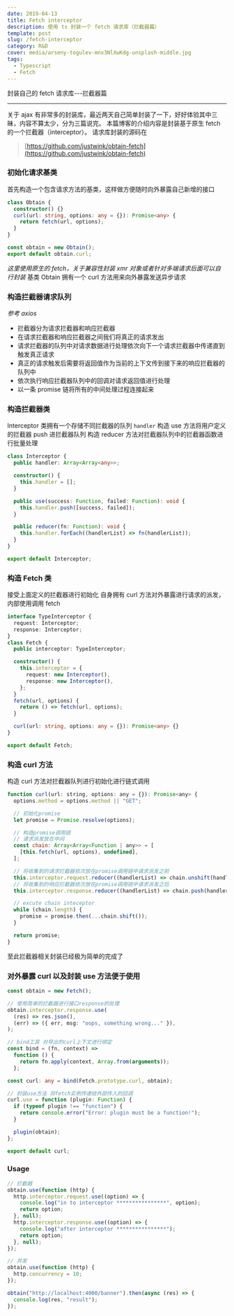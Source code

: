 ```yaml
---
date: 2019-04-13
title: Fetch interceptor
description: 使用 ts 封装一个 fetch 请求库（拦截器篇）
template: post
slug: /fetch-interceptor
category: R&D
cover: media/arseny-togulev-mnx3NlXwKdg-unsplash-middle.jpg
tags:
  - Typescript
  - Fetch
---
```


封装自己的 fetch 请求库---拦截器篇

---

关于 ajax 有非常多的封装库，最近两天自己简单封装了一下，好好体验其中三昧，内容不算太少，分为三篇说完。
本篇博客的介绍内容是封装基于原生 fetch 的一个拦截器（interceptor）。
请求库封装的源码在

> [https://github.com/justwink/obtain-fetch](https://github.com/justwink/obtain-fetch)

### 初始化请求基类

首先构造一个包含请求方法的基类，这样做方便随时向外暴露自己新增的接口

```ts
class Obtain {
  constructor() {}
  curl(url: string, options: any = {}): Promise<any> {
    return fetch(url, options);
  }
}

const obtain = new Obtain();
export default obtain.curl;
```

_这里使用原生的 fetch，关于兼容性封装 xmr 对象或者针对多端请求后面可以自行封装_
基类 Obtain 拥有一个 curl 方法用来向外暴露发送异步请求

### 构造拦截器请求队列

_参考 axios_

- 拦截器分为请求拦截器和响应拦截器
- 在请求拦截器和响应拦截器之间我们将真正的请求发出
- 请求拦截器的队列中对请求数据进行处理依次向下一个请求拦截器中传递直到触发真正请求
- 真正的请求触发后需要将返回值作为当前的上下文传到接下来的响应拦截器的队列中
- 依次执行响应拦截器队列中的回调对请求返回值进行处理
- 以一条 promise 链将所有的中间处理过程连接起来

### 构造拦截器类

Interceptor 类拥有一个存储不同拦截器的队列 `handler`
构造 use 方法将用户定义的拦截器 push 进拦截器队列
构造 reducer 方法对拦截器队列中的拦截器函数进行批量处理

```ts
class Interceptor {
  public handler: Array<Array<any>>;

  constructor() {
    this.handler = [];
  }

  public use(success: Function, failed: Function): void {
    this.handler.push([success, failed]);
  }

  public reducer(fn: Function): void {
    this.handler.forEach((handlerList) => fn(handlerList));
  }
}

export default Interceptor;
```

### 构造 Fetch 类

接受上面定义的拦截器进行初始化
自身拥有 curl 方法对外暴露进行请求的派发，内部使用调用 fetch

```ts
interface TypeInterceptor {
  request: Interceptor;
  response: Interceptor;
}
class Fetch {
  public interceptor: TypeInterceptor;

  constructor() {
    this.interceptor = {
      request: new Interceptor(),
      response: new Interceptor(),
    };
  }
  fetch(url, options) {
    return () => fetch(url, options);
  }

  curl(url: string, options: any = {}): Promise<any> {}
}

export default Fetch;
```

### 构造 curl 方法

构造 curl 方法对拦截器队列进行初始化进行链式调用

```js
function curl(url: string, options: any = {}): Promise<any> {
  options.method = options.method || "GET";

  // 初始化promise
  let promise = Promise.resolve(options);

  // 构造promise调用链
  // 请求派发放在中间
  const chain: Array<Array<Function | any>> = [
    [this.fetch(url, options), undefined],
  ];

  // 将收集到的请求拦截器依次放在promise调用链中请求派发之前
  this.interceptor.request.reducer((handlerList) => chain.unshift(handlerList));
  // 将收集到的响应拦截器依次放在promise调用链中请求派发之后
  this.interceptor.response.reducer((handlerList) => chain.push(handlerList));

  // excute chain inteceptor
  while (chain.length) {
    promise = promise.then(...chain.shift());
  }

  return promise;
}
```

至此拦截器相关封装已经极为简单的完成了

### 对外暴露 curl 以及封装 use 方法便于使用

```ts
const obtain = new Fetch();

// 使用简单的拦截器进行接口response的处理
obtain.interceptor.response.use(
  (res) => res.json(),
  (err) => ({ err, msg: "oops, something wrong..." }),
);

// bind工具 对导出的curl上下文进行绑定
const bind = (fn, context) =>
  function () {
    return fn.apply(context, Array.from(arguments));
  };

const curl: any = bind(Fetch.prototype.curl, obtain);

// 封装use方法 将fetch实例传递给外部传入的回调
curl.use = function (plugin: Function) {
  if (typeof plugin !== "function") {
    return console.error("Error: plugin must be a function!");
  }

  plugin(obtain);
};

export default curl;
```

### Usage

```js
// 拦截器
obtain.use(function (http) {
  http.interceptor.request.use((option) => {
    console.log("in to interceptor ****************", option);
    return option;
  }, null);
  http.interceptor.response.use((option) => {
    console.log("after interceptor ****************");
    return option;
  }, null);
});

// 并发
obtain.use(function (http) {
  http.concurrency = 10;
});

obtain("http://localhost:4000/banner").then(async (res) => {
  console.log(res, "result");
});
```

